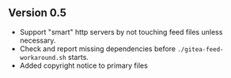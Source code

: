 Version 0.5
-----------

- Support "smart" http servers by not touching feed files unless 
  necessary. 
- Check and report missing dependencies before 
  `./gitea-feed-workaround.sh` starts.
- Added copyright notice to primary files
  

